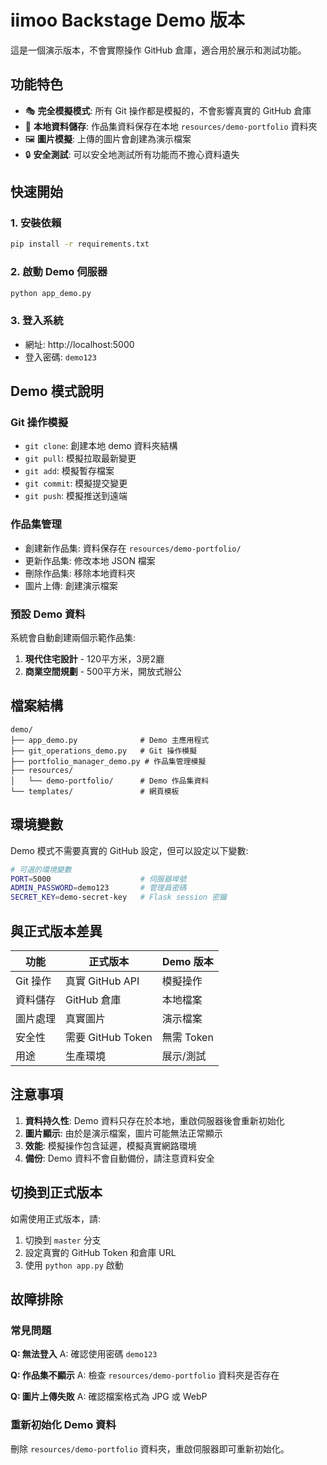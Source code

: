 # iimoo Backstage Demo 版本

這是一個演示版本，不會實際操作 GitHub 倉庫，適合用於展示和測試功能。

## 功能特色

- 🎭 **完全模擬模式**: 所有 Git 操作都是模擬的，不會影響真實的 GitHub 倉庫
- 📁 **本地資料儲存**: 作品集資料保存在本地 `resources/demo-portfolio` 資料夾
- 🖼️ **圖片模擬**: 上傳的圖片會創建為演示檔案
- 🔒 **安全測試**: 可以安全地測試所有功能而不擔心資料遺失

## 快速開始

### 1. 安裝依賴
```bash
pip install -r requirements.txt
```

### 2. 啟動 Demo 伺服器
```bash
python app_demo.py
```

### 3. 登入系統
- 網址: http://localhost:5000
- 登入密碼: `demo123`

## Demo 模式說明

### Git 操作模擬
- `git clone`: 創建本地 demo 資料夾結構
- `git pull`: 模擬拉取最新變更
- `git add`: 模擬暫存檔案
- `git commit`: 模擬提交變更
- `git push`: 模擬推送到遠端

### 作品集管理
- 創建新作品集: 資料保存在 `resources/demo-portfolio/`
- 更新作品集: 修改本地 JSON 檔案
- 刪除作品集: 移除本地資料夾
- 圖片上傳: 創建演示檔案

### 預設 Demo 資料
系統會自動創建兩個示範作品集:
1. **現代住宅設計** - 120平方米，3房2廳
2. **商業空間規劃** - 500平方米，開放式辦公

## 檔案結構

```
demo/
├── app_demo.py              # Demo 主應用程式
├── git_operations_demo.py   # Git 操作模擬
├── portfolio_manager_demo.py # 作品集管理模擬
├── resources/
│   └── demo-portfolio/      # Demo 作品集資料
└── templates/               # 網頁模板
```

## 環境變數

Demo 模式不需要真實的 GitHub 設定，但可以設定以下變數:

```bash
# 可選的環境變數
PORT=5000                    # 伺服器埠號
ADMIN_PASSWORD=demo123       # 管理員密碼
SECRET_KEY=demo-secret-key   # Flask session 密鑰
```

## 與正式版本差異

| 功能 | 正式版本 | Demo 版本 |
|------|----------|-----------|
| Git 操作 | 真實 GitHub API | 模擬操作 |
| 資料儲存 | GitHub 倉庫 | 本地檔案 |
| 圖片處理 | 真實圖片 | 演示檔案 |
| 安全性 | 需要 GitHub Token | 無需 Token |
| 用途 | 生產環境 | 展示/測試 |

## 注意事項

1. **資料持久性**: Demo 資料只存在於本地，重啟伺服器後會重新初始化
2. **圖片顯示**: 由於是演示檔案，圖片可能無法正常顯示
3. **效能**: 模擬操作包含延遲，模擬真實網路環境
4. **備份**: Demo 資料不會自動備份，請注意資料安全

## 切換到正式版本

如需使用正式版本，請:
1. 切換到 `master` 分支
2. 設定真實的 GitHub Token 和倉庫 URL
3. 使用 `python app.py` 啟動

## 故障排除

### 常見問題

**Q: 無法登入**
A: 確認使用密碼 `demo123`

**Q: 作品集不顯示**
A: 檢查 `resources/demo-portfolio` 資料夾是否存在

**Q: 圖片上傳失敗**
A: 確認檔案格式為 JPG 或 WebP

### 重新初始化 Demo 資料

刪除 `resources/demo-portfolio` 資料夾，重啟伺服器即可重新初始化。 